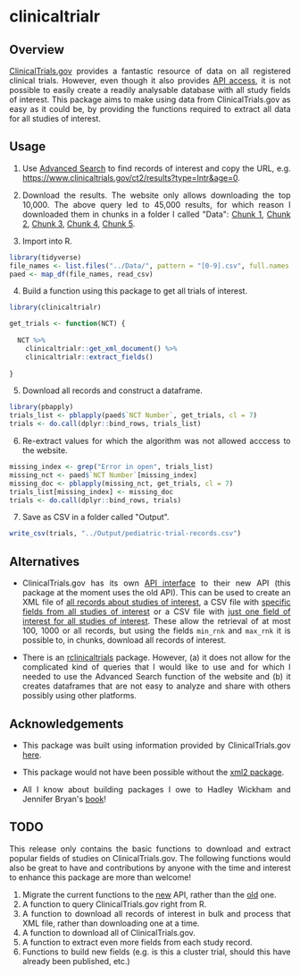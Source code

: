 # clinicaltrialr

<div align="justify">

## Overview

[ClinicalTrials.gov](https://www.clinicaltrials.gov/) provides a fantastic resource of data on all registered clinical trials. However, even though it also provides [API access](https://www.clinicaltrials.gov/ct2/resources/download), it is not possible to easily create a readily analysable database with all study fields of interest. This package aims to make using data from ClinicalTrials.gov as easy as it could be, by providing the functions required to extract all data for all studies of interest.


## Usage

1. Use [Advanced Search](https://www.clinicaltrials.gov/ct2/search/advanced?cond=&term=&cntry=&state=&city=&dist=) to find records of interest and copy the URL, e.g. https://www.clinicaltrials.gov/ct2/results?type=Intr&age=0.

2. Download the results. The website only allows downloading the top 10,000. The above query led to 45,000 results, for which reason I downloaded them in chunks in a folder I called "Data": [Chunk 1](https://www.clinicaltrials.gov/ct2/download_fields?type=Intr&age=0&down_count=10000&down_fmt=csv&down_flds=all&down_chunk=1), [Chunk 2](https://www.clinicaltrials.gov/ct2/download_fields?type=Intr&age=0&down_count=10000&down_fmt=csv&down_flds=all&down_chunk=2), [Chunk 3](https://www.clinicaltrials.gov/ct2/download_fields?type=Intr&age=0&down_count=10000&down_fmt=csv&down_flds=all&down_chunk=3), [Chunk 4](https://www.clinicaltrials.gov/ct2/download_fields?type=Intr&age=0&down_count=10000&down_fmt=csv&down_flds=all&down_chunk=4), [Chunk 5](https://www.clinicaltrials.gov/ct2/download_fields?type=Intr&age=0&down_count=10000&down_fmt=csv&down_flds=all&down_chunk=5).
    
3. Import into R.

```r
library(tidyverse)
file_names <- list.files("../Data/", pattern = "[0-9].csv", full.names = T)
paed <- map_df(file_names, read_csv)
```

4. Build a function using this package to get all trials of interest.

```r
library(clinicaltrialr)

get_trials <- function(NCT) {
  
  NCT %>% 
    clinicaltrialr::get_xml_document() %>% 
    clinicaltrialr::extract_fields()
  
}
```

5. Download all records and construct a dataframe.

```r
library(pbapply)
trials_list <- pblapply(paed$`NCT Number`, get_trials, cl = 7)
trials <- do.call(dplyr::bind_rows, trials_list)
```

6. Re-extract values for which the algorithm was not allowed acccess to the website.

```r
missing_index <- grep("Error in open", trials_list)
missing_nct <- paed$`NCT Number`[missing_index]
missing_doc <- pblapply(missing_nct, get_trials, cl = 7)
trials_list[missing_index] <- missing_doc
trials <- do.call(dplyr::bind_rows, trials)
```

7. Save as CSV in a folder called "Output".

```r
write_csv(trials, "../Output/pediatric-trial-records.csv")
```


## Alternatives

* ClinicalTrials.gov has its own [API interface](https://clinicaltrials.gov/api/gui) to their new API (this package at the moment uses the old API). This can be used to create an XML file of [all records about studies of interest](https://clinicaltrials.gov/api/gui/demo/simple_full_study), a CSV file with [specific fields from all studies of interest](https://clinicaltrials.gov/api/gui/demo/simple_study_fields) or a CSV file with [just one field of interest for all studies of interest](https://clinicaltrials.gov/api/gui/demo/simple_field_values). These allow the retrieval of at most 100, 1000 or all records, but using the fields `min_rnk` and `max_rnk` it is possible to, in chunks, download all records of interest.

* There is an [rclinicaltrials](https://github.com/sachsmc/rclinicaltrials) package. However, (a) it does not allow for the complicated kind of queries that I would like to use and for which I needed to use the Advanced Search function of the website and (b) it creates dataframes that are not easy to analyze and share with others possibly using other platforms.


## Acknowledgements

* This package was built using information provided by ClinicalTrials.gov [here](https://www.clinicaltrials.gov/ct2/resources/download).

* This package would not have been possible without the [xml2 package](https://github.com/r-lib/xml2).

* All I know about building packages I owe to Hadley Wickham and Jennifer Bryan's [book](https://r-pkgs.org/)!


## TODO

This release only contains the basic functions to download and extract popular fields of studies on ClinicalTrials.gov. The following functions would also be great to have and contributions by anyone with the time and interest to enhance this package are more than welcome!

1. Migrate the current functions to the [new](https://clinicaltrials.gov/api/gui/home) API, rather than the [old](https://www.clinicaltrials.gov/ct2/resources/download) one.
1. A function to query ClinicalTrials.gov right from R.
2. A function to download all records of interest in bulk and process that XML file, rather than downloading one at a time.
3. A function to download all of ClinicalTrials.gov.
4. A function to extract even more fields from each study record.
5. Functions to build new fields (e.g. is this a cluster trial, should this have already been published, etc.)

</div>
